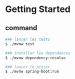 # Getting Started

## command

```bash
### lancer les tests
$ ./mvnw test

### installer les dependances
$ ./mvnw dependency:resolve

### lancer le projet
$ ./mvnw spring-boot:run

```